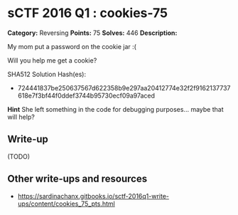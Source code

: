 # sCTF 2016 Q1 : cookies-75

**Category:** Reversing
**Points:** 75
**Solves:** 446
**Description:**

My mom put a password on the cookie jar :(

Will you help me get a cookie?


SHA512 Solution Hash(es):
* 724441837be250637567d622358b9e297aa20412774e32f2f9162137737618e7f3bf44f0ddef3744b95730ecf09a97aced

**Hint**
She left something in the code for debugging purposes... maybe that will help?


## Write-up

(TODO)

## Other write-ups and resources

* https://sardinachanx.gitbooks.io/sctf-2016q1-write-ups/content/cookies_75_pts.html
